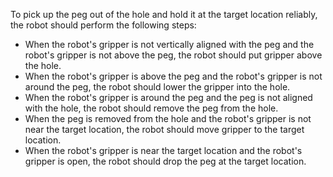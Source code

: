 To pick up the peg out of the hole and hold it at the target location reliably, the robot should perform the following steps:
- When the robot's gripper is not vertically aligned with the peg and the robot's gripper is not above the peg, the robot should put gripper above the hole.
- When the robot's gripper is above the peg and the robot's gripper is not around the peg, the robot should lower the gripper into the hole.
- When the robot's gripper is around the peg and the peg is not aligned with the hole, the robot should remove the peg from the hole.
- When the peg is removed from the hole and the robot's gripper is not near the target location, the robot should move gripper to the target location.
- When the robot's gripper is near the target location and the robot's gripper is open, the robot should drop the peg at the target location.